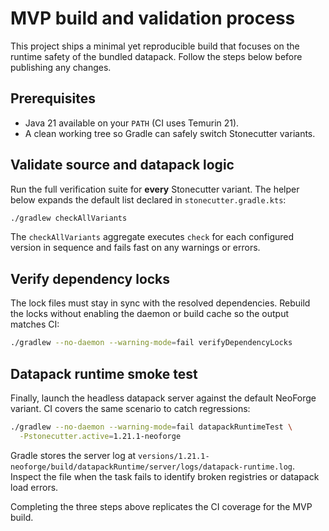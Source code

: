 # MVP build and validation process

This project ships a minimal yet reproducible build that focuses on the runtime
safety of the bundled datapack. Follow the steps below before publishing any
changes.

## Prerequisites

* Java 21 available on your `PATH` (CI uses Temurin 21).
* A clean working tree so Gradle can safely switch Stonecutter variants.

## Validate source and datapack logic

Run the full verification suite for **every** Stonecutter variant. The helper
below expands the default list declared in `stonecutter.gradle.kts`:

```bash
./gradlew checkAllVariants
```

The `checkAllVariants` aggregate executes `check` for each configured version in
sequence and fails fast on any warnings or errors.

## Verify dependency locks

The lock files must stay in sync with the resolved dependencies. Rebuild the
locks without enabling the daemon or build cache so the output matches CI:

```bash
./gradlew --no-daemon --warning-mode=fail verifyDependencyLocks
```

## Datapack runtime smoke test

Finally, launch the headless datapack server against the default NeoForge
variant. CI covers the same scenario to catch regressions:

```bash
./gradlew --no-daemon --warning-mode=fail datapackRuntimeTest \
  -Pstonecutter.active=1.21.1-neoforge
```

Gradle stores the server log at
`versions/1.21.1-neoforge/build/datapackRuntime/server/logs/datapack-runtime.log`.
Inspect the file when the task fails to identify broken registries or datapack
load errors.

Completing the three steps above replicates the CI coverage for the MVP build.
